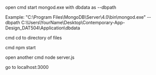 open cmd start mongod.exe with dbdata as --dbpath

Example: "C:\Program Files\MongoDB\Server\4.0\bin\mongod.exe" --dbpath C:\Users\YourName\Desktop\Contemporary-App-Design_DAT504\Application\dbdata


cmd cd to directory of files


cmd npm start


open another cmd node server.js

go to localhost:3000
